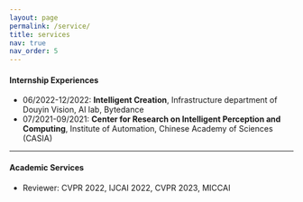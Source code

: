 ```yaml
---
layout: page
permalink: /service/
title: services
nav: true
nav_order: 5
---
```


#### Internship Experiences
- 06/2022-12/2022: **Intelligent Creation**, Infrastructure department of Douyin Vision, AI lab, Bytedance 
- 07/2021-09/2021: **Center for Research on Intelligent Perception and Computing**, Institute of Automation, Chinese Academy of Sciences (CASIA)

---

#### Academic Services
- Reviewer: CVPR 2022, IJCAI 2022, CVPR 2023, MICCAI
